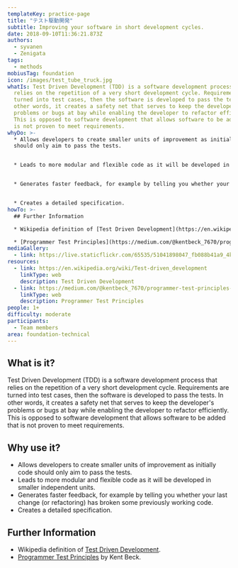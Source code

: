 ```yaml
---
templateKey: practice-page
title: "テスト駆動開発"
subtitle: Improving your software in short development cycles.
date: 2018-09-10T11:36:21.873Z
authors:
  - syvanen
  - Zenigata
tags:
  - methods
mobiusTag: foundation
icon: /images/test_tube_truck.jpg
whatIs: Test Driven Development (TDD) is a software development process that
  relies on the repetition of a very short development cycle. Requirements are
  turned into test cases, then the software is developed to pass the tests. In
  other words, it creates a safety net that serves to keep the developer's
  problems or bugs at bay while enabling the developer to refactor efficiently.
  This is opposed to software development that allows software to be added that
  is not proven to meet requirements.
whyDo: >-
  * Allows developers to create smaller units of improvement as initially code
  should only aim to pass the tests.


  * Leads to more modular and flexible code as it will be developed in smaller independent units.


  * Generates faster feedback, for example by telling you whether your last change (or refactoring) has broken some previously working code.


  * Creates a detailed specification.
howTo: >-
  ## Further Information

  * Wikipedia definition of [Test Driven Development](https://en.wikipedia.org/wiki/Test-driven_development).

  * [Programmer Test Principles](https://medium.com/@kentbeck_7670/programmer-test-principles-d01c064d7934) by Kent Beck.
mediaGallery:
  - link: https://live.staticflickr.com/65535/51041898047_fb088b41a9_4k.jpg
resources:
  - link: https://en.wikipedia.org/wiki/Test-driven_development
    linkType: web
    description: Test Driven Development
  - link: https://medium.com/@kentbeck_7670/programmer-test-principles-d01c064d7934
    linkType: web
    description: Programmer Test Principles
people: 1+
difficulty: moderate
participants:
  - Team members
area: foundation-technical
---
```

## What is it?

Test Driven Development (TDD) is a software development process that relies on the repetition of a very short development cycle. Requirements are turned into test cases, then the software is developed to pass the tests. In other words, it creates a safety net that serves to keep the developer's problems or bugs at bay while enabling the developer to refactor efficiently. This is opposed to software development that allows software to be added that is not proven to meet requirements.

## Why use it?

- Allows developers to create smaller units of improvement as initially code should only aim to pass the tests.
- Leads to more modular and flexible code as it will be developed in smaller independent units.
- Generates faster feedback, for example by telling you whether your last change (or refactoring) has broken some previously working code.
- Creates a detailed specification.

## Further Information

- Wikipedia definition of [Test Driven Development](https://en.wikipedia.org/wiki/Test-driven_development).
- [Programmer Test Principles](https://medium.com/@kentbeck_7670/programmer-test-principles-d01c064d7934) by Kent Beck.
